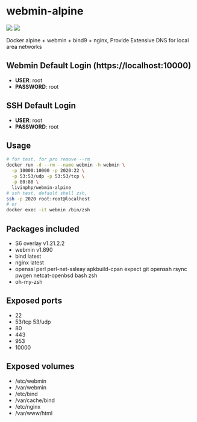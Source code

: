 # webmin-alpine
[![](https://images.microbadger.com/badges/version/livinphp/webmin-alpine.svg)](https://microbadger.com/images/livinphp/webmin-alpine "Get your own version badge on microbadger.com") [![](https://images.microbadger.com/badges/image/livinphp/webmin-alpine.svg)](https://microbadger.com/images/livinphp/webmin-alpine "Get your own image badge on microbadger.com")

Docker alpine + webmin + bind9 + nginx, Provide Extensive DNS for local area networks

## Webmin Default Login (https://localhost:10000)
* __USER__: root
* __PASSWORD__: root

## SSH Default Login
* __USER__: root
* __PASSWORD__: root

## Usage
```bash
# for test, for pro remove --rm
docker run -d --rm --name webmin -h webmin \
  -p 10000:10000 -p 2020:22 \
  -p 53:53/udp -p 53:53/tcp \
  -p 80:80 \
  livinphp/webmin-alpine
# ssh test, default shell zsh,  
ssh -p 2020 root:root@localhost
# or
docker exec -it webmin /bin/zsh
```

## Packages included
* S6 overlay v1.21.2.2
* webmin v1.890
* bind latest
* nginx latest
* openssl perl perl-net-ssleay apkbuild-cpan expect git openssh rsync pwgen netcat-openbsd bash zsh
* oh-my-zsh

## Exposed ports
* 22
* 53/tcp 53/udp
* 80
* 443
* 953
* 10000

## Exposed volumes
* /etc/webmin
* /var/webmin
* /etc/bind
* /var/cache/bind
* /etc/nginx
* /var/www/html

